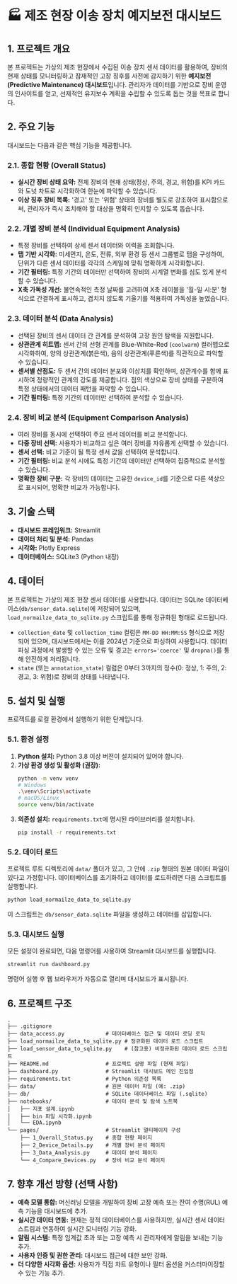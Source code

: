 # 🏭 제조 현장 이송 장치 예지보전 대시보드

## 1. 프로젝트 개요

본 프로젝트는 가상의 제조 현장에서 수집된 이송 장치 센서 데이터를 활용하여, 장비의 현재 상태를 모니터링하고 잠재적인 고장 징후를 사전에 감지하기 위한 **예지보전(Predictive Maintenance) 대시보드**입니다. 관리자가 데이터를 기반으로 장비 운영의 인사이트를 얻고, 선제적인 유지보수 계획을 수립할 수 있도록 돕는 것을 목표로 합니다.

## 2. 주요 기능

대시보드는 다음과 같은 핵심 기능을 제공합니다.

### 2.1. 종합 현황 (Overall Status)
- **실시간 장비 상태 요약:** 전체 장비의 현재 상태(정상, 주의, 경고, 위험)를 KPI 카드와 도넛 차트로 시각화하여 한눈에 파악할 수 있습니다.
- **이상 징후 장비 목록:** '경고' 또는 '위험' 상태의 장비를 별도로 강조하여 표시함으로써, 관리자가 즉시 조치해야 할 대상을 명확히 인지할 수 있도록 돕습니다.

### 2.2. 개별 장비 분석 (Individual Equipment Analysis)
- 특정 장비를 선택하여 상세 센서 데이터와 이력을 조회합니다.
- **탭 기반 시각화:** 미세먼지, 온도, 전류, 외부 환경 등 센서 그룹별로 탭을 구성하여, 단위가 다른 센서 데이터를 각각의 스케일에 맞춰 명확하게 시각화합니다.
- **기간 필터링:** 특정 기간의 데이터만 선택하여 장비의 시계열 변화를 심도 있게 분석할 수 있습니다.
- **X축 가독성 개선:** 불연속적인 측정 날짜를 고려하여 X축 레이블을 '월-일 시:분' 형식으로 간결하게 표시하고, 겹치지 않도록 기울기를 적용하여 가독성을 높였습니다.

### 2.3. 데이터 분석 (Data Analysis)
- 선택된 장비의 센서 데이터 간 관계를 분석하여 고장 원인 탐색을 지원합니다.
- **상관관계 히트맵:** 센서 간의 선형 관계를 Blue-White-Red (`coolwarm`) 컬러맵으로 시각화하여, 양의 상관관계(붉은색), 음의 상관관계(푸른색)를 직관적으로 파악할 수 있습니다.
- **센서별 산점도:** 두 센서 간의 데이터 분포와 이상치를 확인하며, 상관계수를 함께 표시하여 정량적인 관계의 강도를 제공합니다. 점의 색상으로 장비 상태를 구분하여 특정 상태에서의 데이터 패턴을 파악할 수 있습니다.
- **기간 필터링:** 특정 기간의 데이터만 선택하여 분석할 수 있습니다.

### 2.4. 장비 비교 분석 (Equipment Comparison Analysis)
- 여러 장비를 동시에 선택하여 주요 센서 데이터를 비교 분석합니다.
- **다중 장비 선택:** 사용자가 비교하고 싶은 여러 장비를 자유롭게 선택할 수 있습니다.
- **센서 선택:** 비교 기준이 될 특정 센서 값을 선택하여 분석합니다.
- **기간 필터링:** 비교 분석 시에도 특정 기간의 데이터만 선택하여 집중적으로 분석할 수 있습니다.
- **명확한 장비 구분:** 각 장비의 데이터는 고유한 `device_id`를 기준으로 다른 색상으로 표시되어, 명확한 비교가 가능합니다.

## 3. 기술 스택

- **대시보드 프레임워크:** Streamlit
- **데이터 처리 및 분석:** Pandas
- **시각화:** Plotly Express
- **데이터베이스:** SQLite3 (Python 내장)

## 4. 데이터

본 프로젝트는 가상의 제조 현장 센서 데이터를 사용합니다. 데이터는 SQLite 데이터베이스(`db/sensor_data.sqlite`)에 저장되어 있으며, `load_normailze_data_to_sqlite.py` 스크립트를 통해 정규화된 형태로 로드됩니다.

- `collection_date` 및 `collection_time` 컬럼은 `MM-DD HH:MM:SS` 형식으로 저장되어 있으며, 대시보드에서는 이를 2024년 기준으로 파싱하여 사용합니다. 데이터 파싱 과정에서 발생할 수 있는 오류 및 경고는 `errors='coerce'` 및 `dropna()`를 통해 안전하게 처리됩니다.
- `state` (또는 `annotation_state`) 컬럼은 0부터 3까지의 정수(0: 정상, 1: 주의, 2: 경고, 3: 위험)로 장비의 상태를 나타냅니다.

## 5. 설치 및 실행

프로젝트를 로컬 환경에서 실행하기 위한 단계입니다.

### 5.1. 환경 설정

1.  **Python 설치:** Python 3.8 이상 버전이 설치되어 있어야 합니다.
2.  **가상 환경 생성 및 활성화 (권장):**
    ```bash
    python -m venv venv
    # Windows
    .\venv\Scripts\activate
    # macOS/Linux
    source venv/bin/activate
    ```
3.  **의존성 설치:** `requirements.txt`에 명시된 라이브러리를 설치합니다.
    ```bash
    pip install -r requirements.txt
    ```

### 5.2. 데이터 로드

프로젝트 루트 디렉토리에 `data/` 폴더가 있고, 그 안에 `.zip` 형태의 원본 데이터 파일이 있다고 가정합니다.
데이터베이스를 초기화하고 데이터를 로드하려면 다음 스크립트를 실행합니다.
```bash
python load_normailze_data_to_sqlite.py
```
이 스크립트는 `db/sensor_data.sqlite` 파일을 생성하고 데이터를 삽입합니다.

### 5.3. 대시보드 실행

모든 설정이 완료되면, 다음 명령어를 사용하여 Streamlit 대시보드를 실행합니다.
```bash
streamlit run dashboard.py
```
명령어 실행 후 웹 브라우저가 자동으로 열리며 대시보드가 표시됩니다.

## 6. 프로젝트 구조

```
.
├── .gitignore
├── data_access.py             # 데이터베이스 접근 및 데이터 로딩 로직
├── load_normailze_data_to_sqlite.py # 정규화된 데이터 로드 스크립트
├── load_sensor_data_to_sqlite.py    # (참고용) 비정규화된 데이터 로드 스크립트
├── README.md                  # 프로젝트 설명 파일 (현재 파일)
├── dashboard.py               # Streamlit 대시보드 메인 진입점
├── requirements.txt           # Python 의존성 목록
├── data/                      # 원본 데이터 파일 (예: .zip)
├── db/                        # SQLite 데이터베이스 파일 (.sqlite)
├── notebooks/                 # 데이터 분석 및 탐색 노트북
│   ├── 지표 설계.ipynb
│   ├── bin 파일 시각화.ipynb
│   └── EDA.ipynb
└── pages/                     # Streamlit 멀티페이지 구성
    ├── 1_Overall_Status.py    # 종합 현황 페이지
    ├── 2_Device_Details.py    # 개별 장비 분석 페이지
    ├── 3_Data_Analysis.py     # 데이터 분석 페이지
    └── 4_Compare_Devices.py   # 장비 비교 분석 페이지
```

## 7. 향후 개선 방향 (선택 사항)

- **예측 모델 통합:** 머신러닝 모델을 개발하여 장비 고장 예측 또는 잔여 수명(RUL) 예측 기능을 대시보드에 추가.
- **실시간 데이터 연동:** 현재는 정적 데이터베이스를 사용하지만, 실시간 센서 데이터 스트림과 연동하여 실시간 모니터링 기능 강화.
- **알림 시스템:** 특정 임계값 초과 또는 고장 예측 시 관리자에게 알림을 보내는 기능 추가.
- **사용자 인증 및 권한 관리:** 대시보드 접근에 대한 보안 강화.
- **더 다양한 시각화 옵션:** 사용자가 직접 차트 유형이나 필터 옵션을 커스터마이징할 수 있는 기능 추가.
